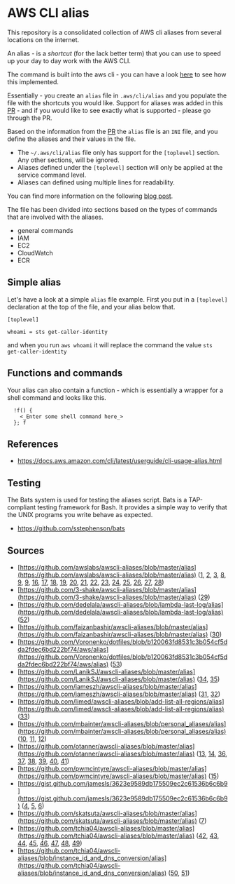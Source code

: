 # AWS CLI alias

This repository is a consolidated collection of AWS cli aliases from several locations on the internet.

An alias - is a *shortcut* (for the lack better term) that you can use to speed up your day to day work with the AWS CLI.

The command is built into the aws cli - you can have a look [here](https://github.com/aws/aws-cli/blob/master/awscli/alias.py) to see how this implemented. 

Essentially - you create an `alias` file in `.aws/cli/alias` and you populate the file with the shortcuts you would like. Support for aliases was added in this [PR](https://github.com/aws/aws-cli/pull/2287) - and if you would like to see exactly what is supported - please go through the PR.

Based on the information from the [PR](https://github.com/aws/aws-cli/pull/2287) the `alias` file is an `INI` file, and you define the aliases and their values in the file.

- The `~/.aws/cli/alias` file only has support for the `[toplevel]` section. Any other sections, will be ignored.
- Aliases defined under the `[toplevel]` section will only be applied at the service command level.
- Aliases can defined using multiple lines for readability.

You can find more information on the following [blog post](https://blog.technodrone.cloud/2021/02/aws-cli-aliases.html).

The file has been divided into sections based on the types of commands that are involved with the aliases.

- general commands
- IAM
- EC2
- CloudWatch
- ECR

## Simple alias
Let's have a look at a simple `alias` file example. First you put in a `[toplevel]` declaration at the top of the file, and your alias below that.

```
[toplevel]

whoami = sts get-caller-identity
```

and when you run `aws whoami` it will replace the command the value `sts get-caller-identity` 
## Functions and commands
Your alias can also contain a function - which is essentially a wrapper for a shell command and looks like this.

```
  !f() {
    <_Enter some shell command here_>
  }; f
```

## References
- https://docs.aws.amazon.com/cli/latest/userguide/cli-usage-alias.html

## Testing
The Bats system is used for testing the aliases script.  Bats is a TAP-compliant testing framework for Bash. It provides a simple way to verify that the UNIX programs you write behave as expected.
- https://github.com/sstephenson/bats

## Sources
- [https://github.com/awslabs/awscli-aliases/blob/master/alias](https://github.com/awslabs/awscli-aliases/blob/master/alias) ([1](./alias#L7), [2](./alias#L12), [3](./alias#L18), [8](./alias#L65), [9](./alias#L67), [9](./alias#L81), [16](./alias#L155), [17](./alias#L160), [18](./alias#L164), [19](./alias#L175), [20](./alias#L177), [21](./alias#L184), [22](./alias#L189), [23](./alias#L196), [24](./alias#L207), [25](./alias#L212), [26](./alias#L218), [27](./alias#L224), [28](./alias#L229))
- [https://github.com/3-shake/awscli-aliases/blob/master/alias](https://github.com/3-shake/awscli-aliases/blob/master/alias) ([29](./alias#L234))
- [https://github.com/dedelala/awscli-aliases/blob/lambda-last-log/alias](https://github.com/dedelala/awscli-aliases/blob/lambda-last-log/alias) ([52](./alias#L406))
- [https://github.com/faizanbashir/awscli-aliases/blob/master/alias](https://github.com/faizanbashir/awscli-aliases/blob/master/alias) ([30](./alias#L244))
- [https://github.com/Voronenko/dotfiles/blob/b120063fd8531c3b054cf5dda2fdec6bd222bf74/aws/alias](https://github.com/Voronenko/dotfiles/blob/b120063fd8531c3b054cf5dda2fdec6bd222bf74/aws/alias) ([53](./alias#L426))
- [https://github.com/LanikSJ/awscli-aliases/blob/master/alias](https://github.com/LanikSJ/awscli-aliases/blob/master/alias) ([34](./alias#L305), [35](./alias#L310))
- [https://github.com/jameszh/awscli-aliases/blob/master/alias](https://github.com/jameszh/awscli-aliases/blob/master/alias) ([31](./alias#L267), [32](./alias#L289))
- [https://github.com/limed/awscli-aliases/blob/add-list-all-regions/alias](https://github.com/limed/awscli-aliases/blob/add-list-all-regions/alias) ([33](./alias#L300))
- [https://github.com/mbainter/awscli-aliases/blob/personal_aliases/alias](https://github.com/mbainter/awscli-aliases/blob/personal_aliases/alias) ([10](./alias#L97), [11](./alias#L99), [12](./alias#L104))
- [https://github.com/otanner/awscli-aliases/blob/master/alias](https://github.com/otanner/awscli-aliases/blob/master/alias) ([13](./alias#L110), [14](./alias#L121), [36](./alias#L317), [37](./alias#L325), [38](./alias#L333), [39](./alias#L339), [40](./alias#L345), [41](./alias#L350))
- [https://github.com/pwmcintyre/awscli-aliases/blob/master/alias](https://github.com/pwmcintyre/awscli-aliases/blob/master/alias) ([15](./alias#L134))
- [https://gist.github.com/jamesls/3623e9589db175509ec2c61536b6c6b9](https://gist.github.com/jamesls/3623e9589db175509ec2c61536b6c6b9) ([4](./alias#L23), [5](./alias#L30), [6](./alias#L43))
- [https://github.com/skatsuta/awscli-aliases/blob/master/alias](https://github.com/skatsuta/awscli-aliases/blob/master/alias) ([7](./alias#L50))
- [https://github.com/tchia04/awscli-aliases/blob/master/alias](https://github.com/tchia04/awscli-aliases/blob/master/alias) ([42](./alias#L355), [43](./alias#L359), [44](./alias#L363), [45](./alias#L367), [46](./alias#L371), [47](./alias#L375), [48](./alias#L380), [49](./alias#L384))
- [https://github.com/tchia04/awscli-aliases/blob/instance_id_and_dns_conversion/alias](https://github.com/tchia04/awscli-aliases/blob/instance_id_and_dns_conversion/alias) ([50](./alias#L388), [51](./alias#L395))